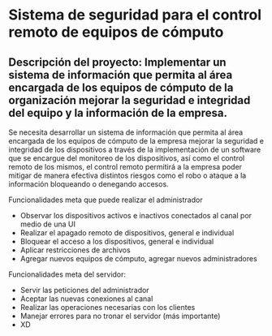 ﻿# Sistema de seguridad para el control remoto de equipos de cómputo
 
 ## Descripción del proyecto: Implementar un sistema de información que permita al área encargada de los equipos de cómputo de la organización mejorar la seguridad e integridad del equipo y la información de la empresa.
 
 
 Se necesita desarrollar un sistema de información que permita al área encargada de los equipos de cómputo de la empresa mejorar la seguridad e integridad de los dispositivos a través de la implementación de un software que se encargue del monitoreo de los dispositivos, así como el control remoto de los mismos, el control remoto permitirá a la empresa poder mitigar de manera efectiva distintos riesgos como el robo o ataque a la información bloqueando o denegando accesos.

Funcionalidades meta que puede realizar el administrador
* Observar los dispositivos activos e inactivos conectados al canal por medio de una UI
* Realizar el apagado remoto de dispositivos, general e individual
* Bloquear el acceso a los dispositivos, general e individual
* Aplicar restricciones de archivos
* Agregar nuevos equipos de cómputo, agregar nuevos administradores

Funcionalidades meta del servidor:
* Servir las peticiones del administrador
* Aceptar las nuevas conexiones al canal
* Realizar las operaciones necesarias con los clientes
* Manejar errores para no tronar el servidor (más importante)
* XD


